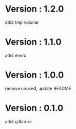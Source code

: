 # Version : 1.2.0

add: tmp volume

# Version : 1.1.0

add: envrc

# Version : 1.0.0

remove unused, update README

# Version : 0.1.0

add: gitlab-ci

